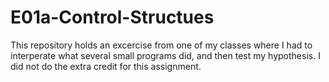 # E01a-Control-Structues

This repository holds an excercise from one of my classes where I had to interperate what several small programs did, and then test my hypothesis.
I did not do the extra credit for this assignment.